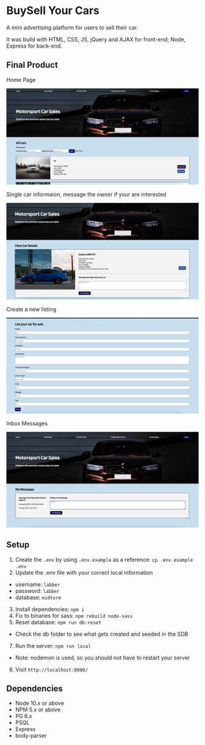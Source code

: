 # BuySell Your Cars

A mini advertising platform for users to sell their car.

It was build with HTML, CSS, JS, jQuery and AJAX for front-end; Node, Express for back-end.

## Final Product

Home Page

!["Home Page"](./screenshot/HomePage.png)

Single car informaion, message the owner if your are interested

!["Car Info"](./screenshot/CarInfo.png)

Create a new listing

!["Create Listing"](./screenshot/CreateListing.png)

Inbox Messages

!["Your Messages"](./screenshot/Message.png)

## Setup

1. Create the `.env` by using `.env.example` as a reference: `cp .env.example .env`
2. Update the .env file with your correct local information 
  - username: `labber` 
  - password: `labber` 
  - database: `midterm`
3. Install dependencies: `npm i`
4. Fix to binaries for sass: `npm rebuild node-sass`
5. Reset database: `npm run db:reset`
  - Check the db folder to see what gets created and seeded in the SDB
7. Run the server: `npm run local`
  - Note: nodemon is used, so you should not have to restart your server
8. Visit `http://localhost:8080/`

## Dependencies

- Node 10.x or above
- NPM 5.x or above
- PG 6.x
- PSQL
- Express
- body-parser
